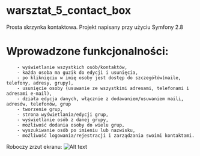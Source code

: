 # warsztat_5_contact_box

Prosta skrzynka kontaktowa. Projekt napisany przy użyciu Symfony 2.8

# Wprowadzone funkcjonalności: 
        - wyświetlanie wszystkich osób/kontaktów, 
        - każda osoba ma guzik do edycji i usunięcia, 
        - po kliknięciu w imię osoby jest dostęp do szczegółów(maile, telefony, adresy, grupy), 
        - usunięcie osoby (usuwanie ze wszystkimi adresami, telefonami i adresami e-mail), 
        - działa edycja danych, włącznie z dodawaniem/usuwaniem maili, adresów, telefonów, grup
        - tworzenie grup, 
        - strona wyświetlania/edycji grup, 
        - wyświetlanie osób z danej grupy,
        - możliwość dodania osoby do wielu grup, 
        - wyszukiwanie osób po imieniu lub nazwisku,
        - możliwość logowania/rejestracji i zarządzania swoimi kontaktami.

Roboczy zrzut ekranu:
![Alt text](https://images85.fotosik.pl/20/7f8fdc4f6afae063.png "Funky_Koval")

